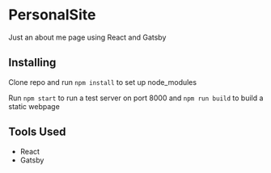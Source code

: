 # PersonalSite
Just an about me page using React and Gatsby

## Installing
Clone repo and run ```npm install``` to set up node_modules

Run ```npm start``` to run a test server on port 8000 and ```npm run build``` to build a static webpage

## Tools Used
- React
- Gatsby

